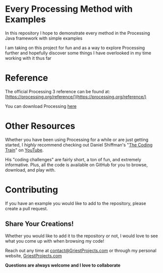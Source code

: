 # Every Processing Method with Examples

In this repository I hope to demonstrate every method in the Processing Java framework with simple examples

I am taking on this project for fun and as a way to explore Processing further and hopefully discover some things I have overlooked in my time working with it thus far

# Reference

The official Processing 3 reference can be found at: [https://processing.org/reference/](https://processing.org/reference/)

You can download Processing [here](https://processing.org/download/)

# Other Resources

Whether you have been using Processing for a while or are just getting started, I *highly* recommend checking out Daniel Shiffman's "[The Coding Train](http://thecodingtrain.com/)" on [YouTube](https://www.youtube.com/user/shiffman).

His "coding challenges" are fairly short, a ton of fun, and extremely informative. Plus, all the code is available on GitHub for you to browse, download, and play with.

# Contributing

If you have an example you would like to add to the repository, please create a pull request.

## Share Your Creations!

Whether you would like to add it to the repository or not, I would love to see what you come up with when browsing my code!

Reach out any time at [contact@GriestProjects.com](mailto:contact@griestprojects.com) or through my personal website, [GriestProjects.com](https://griestprojects.com/)

**Questions are always welcome and I love to collaborate**